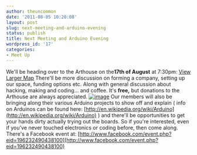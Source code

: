 ```yaml
---
author: theuncommon
date: '2011-08-05 10:20:08'
layout: post
slug: next-meeting-and-arduino-evening
status: publish
title: Next Meeting and Arduino Evening
wordpress_id: '17'
categories:
- Meet Up
---
```


We'll be heading over to the Arthouse on the**17th of August** at
7:30pm: [View Larger
Map](http://maps.google.co.uk/maps?f=q&source=embed&hl=en&geocode=&q=the+arthouse+cafe,+southampton&aq=&sll=50.907644,-1.404238&sspn=0.003126,0.008256&ie=UTF8&hq=the+arthouse+cafe,&hnear=Southampton,+United+Kingdom&ll=50.909046,-1.404459&spn=0.011798,0.033023&t=h&z=14&iwloc=A&cid=3323037071216817675)
There'll be more discussion on forming a company, setting up our space,
funding options etc. Along with general discussion about hacking, making
and coding... and coffee. It's **free,** but donations to the Arthouse
are always appreciated.
[![image](http://theuncommon.co.uk/hackspace/wp-content/uploads/2011/08/arduino.jpg "arduino")](http://theuncommon.co.uk/hackspace/wp-content/uploads/2011/08/arduino.jpg)
Our members will also be bringing along their various Arduino projects
to show off and explain ( info on Arduinos can be found here:
[http://en.wikipedia.org/wiki/Arduino](http://en.wikipedia.org/wiki/Arduino)
) and there'll be opportunities to get your hands dirty actually trying
out the boards. So if you're interested, even if you've never touched
electronics or coding before, then come along. There's a Facebook event
at:
[http://www.facebook.com/event.php?eid=196232490438100](http://www.facebook.com/event.php?eid=196232490438100)
